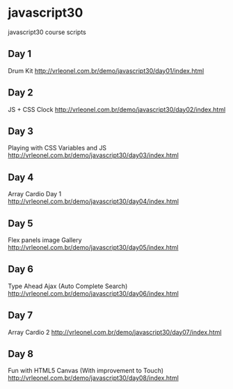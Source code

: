 # javascript30
javascript30 course scripts

## Day 1
Drum Kit
http://vrleonel.com.br/demo/javascript30/day01/index.html

## Day 2
JS + CSS Clock
http://vrleonel.com.br/demo/javascript30/day02/index.html

## Day 3
Playing with CSS Variables and JS
http://vrleonel.com.br/demo/javascript30/day03/index.html

## Day 4
Array Cardio Day 1
http://vrleonel.com.br/demo/javascript30/day04/index.html

## Day 5
Flex panels image Gallery
http://vrleonel.com.br/demo/javascript30/day05/index.html

## Day 6
Type Ahead Ajax (Auto Complete Search)
http://vrleonel.com.br/demo/javascript30/day06/index.html

## Day 7
Array Cardio 2
http://vrleonel.com.br/demo/javascript30/day07/index.html

## Day 8
Fun with HTML5 Canvas (With improvement to Touch)
http://vrleonel.com.br/demo/javascript30/day08/index.html
